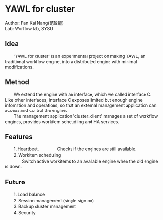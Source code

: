 # YAWL for cluster

Author: Fan Kai Nang(范啟能)  
Lab: Worflow lab, SYSU  

## Idea
　　'YAWL for cluster' is an experimental project on making YAWL, an traditional workflow engine, into a distributed engine with minimal modifications.  

## Method
　　We extend the engine with an interface, which we called interface C. Like other interfaces, interface C exposes limited but enough engine infomation and operations, so that an external management application can access and control the engine.  
　　The management application 'cluster_client' manages a set of workflow engines, provides workitem scheudling and HA services.  

## Features
　　1. Heartbeat. 
　　　　Checks if the engines are still available.  
　　2. Workitem scheduling  
　　　　Switch active workitems to an available engine when the old engine is down.  

## Future
　　1. Load balance  
　　2. Session management (single sign on)  
　　3. Backup cluster management  
　　4. Security  
